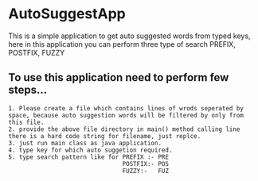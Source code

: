 # AutoSuggestApp
This is a simple application to get auto suggested words from typed keys, here in this application you can perform three type of search PREFIX, POSTFIX, FUZZY


## To use this application need to perform few steps...

    1. Please create a file which contains lines of wrods seperated by space, because auto suggestion words will be filtered by only from this file.
    2. provide the above file directory in main() method calling line there is a hard code string for filename, just replce.
    3. just run main class as java application.
    4. type key for which auto suggetion required.
    5. type search pattern like for PREFIX :- PRE
                                    POSTFIX:- POS
                                    FUZZY:-   FUZ
                                    
                                    
